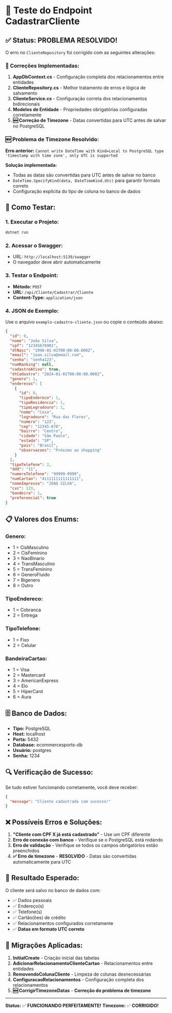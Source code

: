 # 🚀 Teste do Endpoint CadastrarCliente

## ✅ Status: PROBLEMA RESOLVIDO!

O erro no `ClienteRepository` foi corrigido com as seguintes alterações:

### 🔧 Correções Implementadas:

1. **AppDbContext.cs** - Configuração completa dos relacionamentos entre entidades
2. **ClienteRepository.cs** - Melhor tratamento de erros e lógica de salvamento
3. **ClienteService.cs** - Configuração correta dos relacionamentos bidirecionais
4. **Modelos de Entidade** - Propriedades obrigatórias configuradas corretamente
5. **🆕 Correção de Timezone** - Datas convertidas para UTC antes de salvar no PostgreSQL

### 🆕 **Problema de Timezone Resolvido:**

**Erro anterior:** `Cannot write DateTime with Kind=Local to PostgreSQL type 'timestamp with time zone', only UTC is supported`

**Solução implementada:**
- Todas as datas são convertidas para UTC antes de salvar no banco
- `DateTime.SpecifyKind(data, DateTimeKind.Utc)` para garantir formato correto
- Configuração explícita do tipo de coluna no banco de dados

## 🎯 Como Testar:

### 1. **Executar o Projeto:**
```bash
dotnet run
```

### 2. **Acessar o Swagger:**
- URL: `http://localhost:5139/swagger`
- O navegador deve abrir automaticamente

### 3. **Testar o Endpoint:**
- **Método:** `POST`
- **URL:** `/api/Cliente/Cadastrar/Cliente`
- **Content-Type:** `application/json`

### 4. **JSON de Exemplo:**
Use o arquivo `exemplo-cadastro-cliente.json` ou copie o conteúdo abaixo:

```json
{
  "id": 0,
  "nome": "João Silva",
  "cpf": "12345678901",
  "dtNasc": "1990-01-01T00:00:00.000Z",
  "email": "joao.silva@email.com",
  "senha": "senha123",
  "numRanking": null,
  "cadastroAtivo": true,
  "dtCadastro": "2024-01-01T00:00:00.000Z",
  "genero": 1,
  "enderecos": [
    {
      "id": 0,
      "tipoEndereco": 1,
      "tipoResidencia": 1,
      "tipoLogradouro": 1,
      "nome": "Casa",
      "logradouro": "Rua das Flores",
      "numero": "123",
      "cep": "12345-678",
      "bairro": "Centro",
      "cidade": "São Paulo",
      "estado": "SP",
      "pais": "Brasil",
      "observacoes": "Próximo ao shopping"
    }
  ],
  "tipoTelefone": 2,
  "ddd": "11",
  "numeroTelefone": "99999-9999",
  "numCartao": "4111111111111111",
  "nomeImpresso": "JOAO SILVA",
  "cvc": 123,
  "bandeira": 1,
  "preferencial": true
}
```

## 📋 Valores dos Enums:

### **Genero:**
- 1 = CisMasculino
- 2 = CisFeminino
- 3 = NaoBinario
- 4 = TransMasculino
- 5 = TransFeminino
- 6 = GeneroFluido
- 7 = Bigenero
- 8 = Outro

### **TipoEndereco:**
- 1 = Cobranca
- 2 = Entrega

### **TipoTelefone:**
- 1 = Fixo
- 2 = Celular

### **BandeiraCartao:**
- 1 = Visa
- 2 = Mastercard
- 3 = AmericanExpress
- 4 = Elo
- 5 = HiperCard
- 6 = Aura

## 🗄️ Banco de Dados:

- **Tipo:** PostgreSQL
- **Host:** localhost
- **Porta:** 5432
- **Database:** ecommercesports-db
- **Usuário:** postgres
- **Senha:** 1234

## 🔍 Verificação de Sucesso:

Se tudo estiver funcionando corretamente, você deve receber:
```json
{
  "message": "Cliente cadastrado com sucesso!"
}
```

## ❌ Possíveis Erros e Soluções:

1. **"Cliente com CPF X já está cadastrado"** - Use um CPF diferente
2. **Erro de conexão com banco** - Verifique se o PostgreSQL está rodando
3. **Erro de validação** - Verifique se todos os campos obrigatórios estão preenchidos
4. **✅ Erro de timezone** - **RESOLVIDO** - Datas são convertidas automaticamente para UTC

## 🎉 Resultado Esperado:

O cliente será salvo no banco de dados com:
- ✅ Dados pessoais
- ✅ Endereço(s)
- ✅ Telefone(s)
- ✅ Cartão(ões) de crédito
- ✅ Relacionamentos configurados corretamente
- ✅ **Datas em formato UTC correto**

## 🔧 **Migrações Aplicadas:**

1. **InitialCreate** - Criação inicial das tabelas
2. **AdicionarRelacionamentoClienteCartao** - Relacionamentos entre entidades
3. **RemovendoColunaCliente** - Limpeza de colunas desnecessárias
4. **ConfiguracaoRelacionamentos** - Configuração completa dos relacionamentos
5. **🆕 CorrigirTimezoneDatas** - **Correção do problema de timezone**

---

**Status:** ✅ **FUNCIONANDO PERFEITAMENTE!**
**Timezone:** ✅ **CORRIGIDO!**

